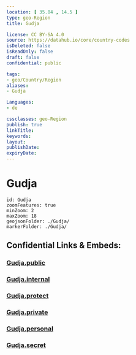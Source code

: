 ```yaml
---
location: [ 35.84 , 14.5 ] 
type: geo-Region
title: Gudja

license: CC BY-SA 4.0
source: https://datahub.io/core/country-codes
isDeleted: false
isReadOnly: false
draft: false
confidential: public

tags:
- geo/Country/Region
aliases:
- Gudja

Languages:
- de

cssclasses: geo-Region
publish: true
linkTitle: 
keywords: 
layout: 
publishDate: 
expiryDate: 
---
```


# Gudja

```leaflet
id: Gudja
zoomFeatures: true 
minZoom: 2 
maxZoom: 18
geojsonFolder: ./Gudja/
markerFolder: ./Gudja/
```


## Confidential Links & Embeds: 

### [Gudja.public](/_public/\Earth\Continent\Europe\Europe~South\Malta\Regions~Malta\Nofsinhar\counties~NofsinharGudja.public.md) 

### [Gudja.internal](/_internal/\Earth\Continent\Europe\Europe~South\Malta\Regions~Malta\Nofsinhar\counties~NofsinharGudja.internal.md) 

### [Gudja.protect](/_protect/\Earth\Continent\Europe\Europe~South\Malta\Regions~Malta\Nofsinhar\counties~NofsinharGudja.protect.md) 

### [Gudja.private](/_private/\Earth\Continent\Europe\Europe~South\Malta\Regions~Malta\Nofsinhar\counties~NofsinharGudja.private.md) 

### [Gudja.personal](/_personal/\Earth\Continent\Europe\Europe~South\Malta\Regions~Malta\Nofsinhar\counties~NofsinharGudja.personal.md) 

### [Gudja.secret](/_secret/\Earth\Continent\Europe\Europe~South\Malta\Regions~Malta\Nofsinhar\counties~NofsinharGudja.secret.md)

